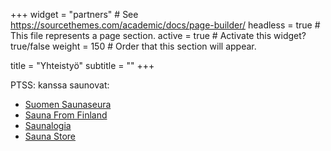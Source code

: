 +++
widget = "partners"  # See https://sourcethemes.com/academic/docs/page-builder/
headless = true  # This file represents a page section.
active = true  # Activate this widget? true/false
weight = 150  # Order that this section will appear.

title = "Yhteistyö"
subtitle = ""
+++

PTSS: kanssa saunovat:

* [Suomen Saunaseura](https://www.sauna.fi/)
* [Sauna From Finland](https://saunafromfinland.com/)
* [Saunalogia](https://saunologia.fi/)
* [Sauna Store](http://www.saunastore.fi/)
